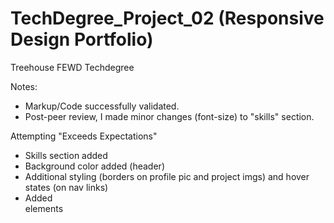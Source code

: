 # TechDegree_Project_02 (Responsive Design Portfolio)

Treehouse FEWD Techdegree

Notes:
* Markup/Code successfully validated.
* Post-peer review, I made minor changes (font-size) to "skills" section.

Attempting "Exceeds Expectations"
* Skills section added
* Background color added (header)
* Additional styling (borders on profile pic and project imgs) and hover states (on nav links)
* Added <nav> elements
